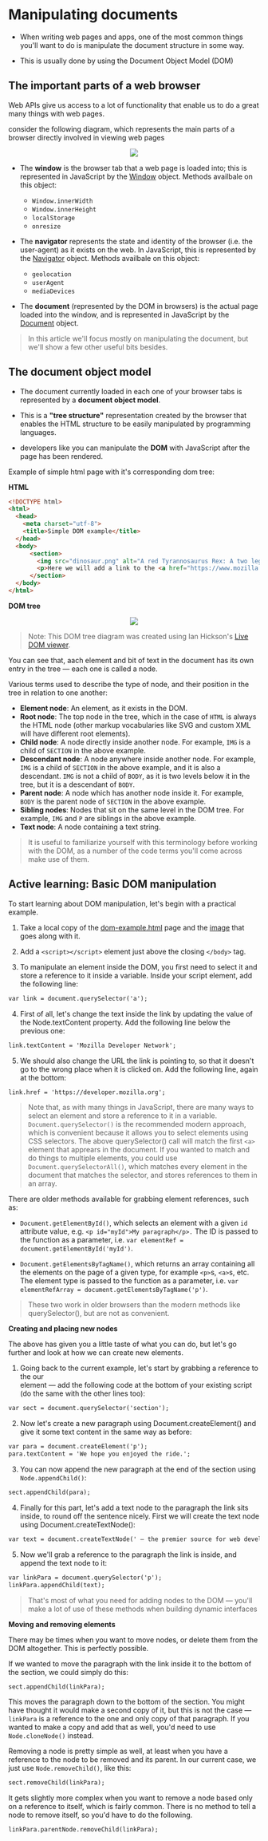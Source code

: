 # Manipulating documents

* When writing web pages and apps, one of the most common things you'll want to do is manipulate the document structure in some way.

* This is usually done by using the Document Object Model (DOM)

## The important parts of a web browser

Web APIs give us access to a lot of functionality that enable us to do a great many things with web pages.

consider the following diagram, which represents the main parts of a browser directly involved in viewing web pages

<p align="center">
	<img src="images/document-window-navigator.png">
</p>

* The <strong>window</strong> is the browser tab that a web page is loaded into; this is represented in JavaScript by the <a href="https://developer.mozilla.org/en-US/docs/Web/API/Window">Window</a> object. Methods availbale on this object:
	* `Window.innerWidth`
	* `Window.innerHeight`
	* `localStorage`
	* `onresize`

* The <strong>navigator</strong> represents the state and identity of the browser (i.e. the user-agent) as it exists on the web. In JavaScript, this is represented by the <a href="https://developer.mozilla.org/en-US/docs/Web/API/Navigator">Navigator</a> object. Methods availbale on this object:
	* `geolocation`
	* `userAgent`
	* `mediaDevices`

* The <strong>document</strong> (represented by the DOM in browsers) is the actual page loaded into the window, and is represented in JavaScript by the <a href="https://developer.mozilla.org/en-US/docs/Web/API/Document">Document</a> object.

>	In this article we'll focus mostly on manipulating the document, but we'll show a few other useful bits besides.

## The document object model

* The document currently loaded in each one of your browser tabs is represented by a <strong>document object model</strong>.

* This is a <strong>"tree structure"</strong> representation created by the browser that enables the HTML structure to be easily manipulated by programming languages.

* developers like you can manipulate the <strong>DOM</strong> with JavaScript after the page has been rendered.

Example of simple html page with it's corresponding dom tree:

<strong>HTML</strong>

```html
<!DOCTYPE html>
<html>
  <head>
    <meta charset="utf-8">
    <title>Simple DOM example</title>
  </head>
  <body>
      <section>
        <img src="dinosaur.png" alt="A red Tyrannosaurus Rex: A two legged dinosaur standing upright like a human, with small arms, and a large head with lots of sharp teeth.">
        <p>Here we will add a link to the <a href="https://www.mozilla.org/">Mozilla homepage</a></p>
      </section>
  </body>
</html>
```

<strong>DOM tree</strong>

<p align="center">
	<img src="images/dom-screenshot.png">
</p>

>	Note: This DOM tree diagram was created using Ian Hickson's <a href=https://software.hixie.ch/utilities/js/live-dom-viewer/>Live DOM viewer</a>.

You can see that, aach element and bit of text in the document has its own entry in the tree — each one is called a node.

Various terms used to describe the type of node, and their position in the tree in relation to one another:


* <strong>Element node</strong>: An element, as it exists in the DOM.
* <strong>Root node</strong>: The top node in the tree, which in the case of `HTML` is always the HTML node (other markup vocabularies like SVG and custom XML will have different root elements).
* <strong>Child node</strong>: A node directly inside another node. For example, `IMG` is a child of `SECTION` in the above example.
* <strong>Descendant node</strong>: A node anywhere inside another node. For example, `IMG` is a child of `SECTION` in the above example, and it is also a descendant. `IMG` is not a child of `BODY`, as it is two levels below it in the tree, but it is a descendant of `BODY`.
* <strong>Parent node</strong>: A node which has another node inside it. For example, `BODY` is the parent node of `SECTION` in the above example.
* <strong>Sibling nodes</strong>: Nodes that sit on the same level in the DOM tree. For example, `IMG` and `P` are siblings in the above example.
* <strong>Text node</strong>: A node containing a text string.

>	It is useful to familiarize yourself with this terminology before working with the DOM, as a number of the code terms you'll come across make use of them.

## Active learning: Basic DOM manipulation

To start learning about DOM manipulation, let's begin with a practical example.

1. Take a local copy of the <a href="resources/dom-example.html">dom-example.html</a> page and the <a href="resources/dinosaur.png">image</a> that goes along with it.

2. Add a `<script></script>` element just above the closing `</body>` tag.

3. To manipulate an element inside the DOM, you first need to select it and store a reference to it inside a variable. Inside your script element, add the following line: 
```html
var link = document.querySelector('a');
```

4. First of all, let's change the text inside the link by updating the value of the Node.textContent property. Add the following line below the previous one:
```html
link.textContent = 'Mozilla Developer Network';
```

5. We should also change the URL the link is pointing to, so that it doesn't go to the wrong place when it is clicked on. Add the following line, again at the bottom:
```html
link.href = 'https://developer.mozilla.org';
```

> 	Note that, as with many things in JavaScript, there are many ways to select an element and store a reference to it in a variable. `Document.querySelector()` is the recommended modern approach, which is convenient because it allows you to select elements using CSS selectors. The above querySelector() call will match the first `<a>` element that apprears in the document. If you wanted to match and do things to multiple elements, you could use `Document.querySelectorAll()`, which matches every element in the document that matches the selector, and stores references to them in an array.

There are older methods available for grabbing element references, such as:

* `Document.getElementById()`, which selects an element with a given `id` attribute value, e.g. `<p id="myId">My paragraph</p>.` The ID is passed to the function as a parameter, i.e. `var elementRef = document.getElementById('myId')`.

* `Document.getElementsByTagName()`, which returns an array containing all the elements on the page of a given type, for example `<p>`s, `<a>`s, etc. The element type is passed to the function as a parameter, i.e. `var elementRefArray = document.getElementsByTagName('p')`.

>	These two work in older browsers than the modern methods like querySelector(), but are not as convenient.

<strong>Creating and placing new nodes</strong>

The above has given you a little taste of what you can do, but let's go further and look at how we can create new elements.

1. Going back to the current example, let's start by grabbing a reference to the our <section> element — add the following code at the bottom of your existing script (do the same with the other lines too):
```html
var sect = document.querySelector('section');
```

2. Now let's create a new paragraph using Document.createElement() and give it some text content in the same way as before:
```html
var para = document.createElement('p');
para.textContent = 'We hope you enjoyed the ride.';
```

3. You can now append the new paragraph at the end of the section using `Node.appendChild()`:
```html
sect.appendChild(para);
```

4. Finally for this part, let's add a text node to the paragraph the link sits inside, to round off the sentence nicely. First we will create the text node using Document.createTextNode():
```html
var text = document.createTextNode(' — the premier source for web development knowledge.');
```

5. Now we'll grab a reference to the paragraph the link is inside, and append the text node to it: 
```html
var linkPara = document.querySelector('p');
linkPara.appendChild(text);
```

>	That's most of what you need for adding nodes to the DOM — you'll make a lot of use of these methods when building dynamic interfaces 

<strong>Moving and removing elements</strong>

There may be times when you want to move nodes, or delete them from the DOM altogether. This is perfectly possible.

If we wanted to move the paragraph with the link inside it to the bottom of the section, we could simply do this:

```html
sect.appendChild(linkPara);
```

This moves the paragraph down to the bottom of the section. You might have thought it would make a second copy of it, but this is not the case — `linkPara` is a reference to the one and only copy of that paragraph. If you wanted to make a copy and add that as well, you'd need to use `Node.cloneNode()` instead.

Removing a node is pretty simple as well, at least when you have a reference to the node to be removed and its parent. In our current case, we just use `Node.removeChild()`, like this:

```html
sect.removeChild(linkPara);
```

It gets slightly more complex when you want to remove a node based only on a reference to itself, which is fairly common. There is no method to tell a node to remove itself, so you'd have to do the following.

```html
linkPara.parentNode.removeChild(linkPara);
```